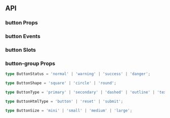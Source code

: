 ## API

### button Props

<field-table :data="buttonProps"/>

### button Events

<field-table :data="buttonEvents" type="emits" />

### button Slots

<field-table :data="buttonSlots"  type="slots"/>

### button-group Props

<field-table :data="buttonGroupProps" />

```typescript
type ButtonStatus = 'normal' | 'warning' | 'success' | 'danger';

type ButtonShape = 'square' | 'circle' | 'round';

type ButtonType = 'primary' | 'secondary' | 'dashed' | 'outline' | 'text';

type ButtonHtmlType = 'button' | 'reset' | 'submit';

type ButtonSize = 'mini' | 'small' | 'medium' | 'large';
```

<script setup>
import { ref } from 'vue';

const buttonProps = ref([
  {
    name: 'type',
    desc: '按钮的类型，分为五种：次要按钮、主要按钮、虚框按钮、线性按钮、文字按钮。',
    type: 'ButtonType',
    value: "'secondary'",
  },
  {
    name: 'shape',
    desc: '按钮的形状',
    type: 'ButtonShape',
    value: "'square'",
  },
  {
    name: 'status',
    desc: '按钮的状态',
    type: 'ButtonStatus',
    value: "'normal'",
  },
  {
    name: 'size',
    desc: '按钮的尺寸',
    type: 'ButtonSize',
    value: "'medium'",
  },
  {
    name: 'long',
    desc: '按钮的宽度是否随容器自适应。',
    type: 'boolean',
    value: 'false',
  },
  {
    name: 'loading',
    desc: '按钮是否为加载中状态',
    type: 'boolean',
    value: 'false',
  },
  {
    name: 'disabled',
    desc: '按钮是否禁用',
    type: 'boolean',
    value: 'false',
  },
  {
    name: 'html-type',
    desc: '设置 button 的原生 type 属性，可选值参考 HTML标准',
    type: 'string',
    value: "'button'",
  },
  {
    name: 'autofocus',
    desc: '设置 button 的原生 autofocus 属性，可选值参考 HTML标准',
    type: 'boolean',
    value: 'false',
  },
  {
    name: 'href',
    desc: '设置跳转链接。设置此属性时，按钮渲染为a标签。',
    type: 'string',
    value: '-',
  },
]);

const buttonEvents = ref([
  {
    name: 'click',
    desc: '点击按钮时触发',
    type: '(ev: MouseEvent) => void',
    value: '-',
  },
]);

const buttonSlots = ref([
  {
    name: 'icon',
    desc: '图标',
    type: '-',
    value: '-',
  },
]);

const buttonGroupProps = ref([
  {
    name: 'type',
    desc: '按钮的类型，分为五种：次要按钮、主要按钮、虚框按钮、线性按钮、文字按钮。',
    type: 'ButtonType',
    value: '-',
  },
  {
    name: 'status',
    desc: '按钮的状态',
    type: 'ButtonStatus',
    value: '-',
  },
  {
    name: 'shape',
    desc: '按钮的形状',
    type: 'ButtonShape',
    value: '-',
  },
  {
    name: 'size',
    desc: '按钮的尺寸',
    type: 'ButtonSize',
    value: '-',
  },
  {
    name: 'disabled',
    desc: '全部子按钮是否禁用',
    type: 'boolean',
    value: 'false',
  },
]);


</script>
